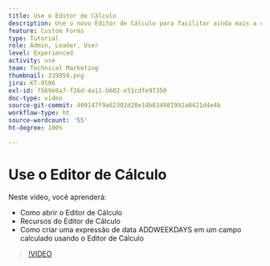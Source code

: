 ```yaml
---
title: Use o Editor de Cálculo
description: Use o novo Editor de Cálculo para facilitar ainda mais a criação de campos personalizados.
feature: Custom Forms
type: Tutorial
role: Admin, Leader, User
level: Experienced
activity: use
team: Technical Marketing
thumbnail: 339959.png
jira: KT-9506
exl-id: f569e8a7-f26d-4a11-b602-e51cdfe97350
doc-type: video
source-git-commit: 409147f9a62302d28e14b834981992a0421d4e4b
workflow-type: ht
source-wordcount: '55'
ht-degree: 100%

---
```


# Use o Editor de Cálculo

Neste vídeo, você aprenderá:

* Como abrir o Editor de Cálculo
* Recursos do Editor de Cálculo
* Como criar uma expressão de data ADDWEEKDAYS em um campo calculado usando o Editor de Cálculo

>[!VIDEO](https://video.tv.adobe.com/v/339959/?quality=12&learn=on)
